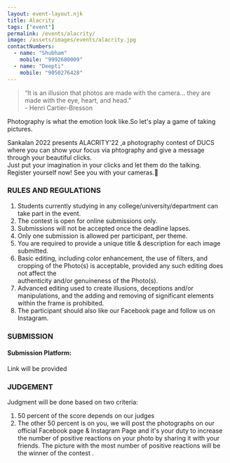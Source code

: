```yaml
---
layout: event-layout.njk
title: Alacrity
tags: ["event"]
permalink: /events/alacrity/
image: /assets/images/events/alacrity.jpg
contactNumbers:
  - name: "Shubham"
    mobile: "9992680009"
  - name: "Deepti"
    mobile: "9050276428"
---
```


> “It is an illusion that photos are made with the camera… they are made with the eye, heart, and head.”
<br /> - Henri Cartier-Bresson

Photography is what the emotion look like.So let's play a game of taking pictures.

Sankalan 2022 presents ALACRITY'22 ,a photography contest of DUCS where you can show your focus via phtography and give a message through your beautiful clicks.</br>
Just put your imagination in your clicks and let them do the talking.
</br>
Register yourself now! See you with your cameras.📸
</br>

### RULES AND REGULATIONS

1. Students currently studying in any college/university/department can take part in the event.
2. The contest is open for online submissions only.
3. Submissions will not be accepted once the deadline lapses.
4. Only one submission is allowed per participant, per theme.
5. You are required to provide a unique title & description for each image submitted.
6. Basic editing, including color enhancement, the use of filters, and cropping of the Photo(s) is acceptable, provided any such editing does not affect the     
   authenticity and/or genuineness of the Photo(s).
7. Advanced editing used to create illusions, deceptions and/or manipulations, and the adding and removing of significant elements within the frame is prohibited.
8. The participant should also like our Facebook page and follow us on Instagram.


### SUBMISSION



#### Submission Platform:

Link will be provided

### JUDGEMENT

Judgment will be done based on two criteria:

1. 50 percent of the score depends on our judges
2. The other 50 percent is on you, we will post the photographs on our official Facebook page & Instagram Page and it's your duty to increase the number of positive reactions on your photo by sharing it with your friends. The picture with the most number of positive reactions will be the winner of the contest .
